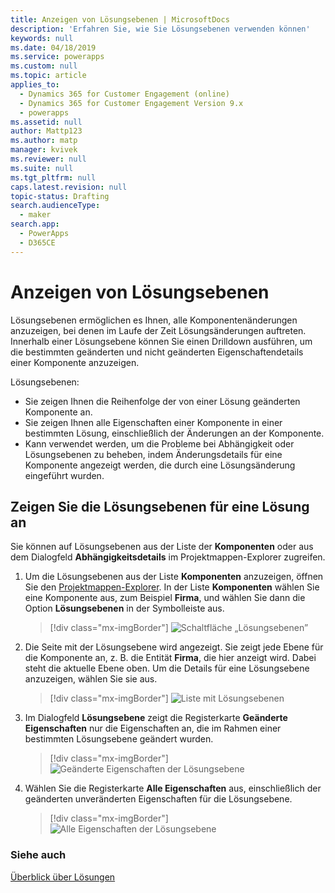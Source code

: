 ```yaml
---
title: Anzeigen von Lösungsebenen | MicrosoftDocs
description: 'Erfahren Sie, wie Sie Lösungsebenen verwenden können'
keywords: null
ms.date: 04/18/2019
ms.service: powerapps
ms.custom: null
ms.topic: article
applies_to:
  - Dynamics 365 for Customer Engagement (online)
  - Dynamics 365 for Customer Engagement Version 9.x
  - powerapps
ms.assetid: null
author: Mattp123
ms.author: matp
manager: kvivek
ms.reviewer: null
ms.suite: null
ms.tgt_pltfrm: null
caps.latest.revision: null
topic-status: Drafting
search.audienceType:
  - maker
search.app:
  - PowerApps
  - D365CE
---
```


<!--note from editor: Best practice is that H1 title and title in metadata are different.    -->

# <a name="view-solution-layers"></a>Anzeigen von Lösungsebenen
Lösungsebenen ermöglichen es Ihnen, alle Komponentenänderungen anzuzeigen, bei denen im Laufe der Zeit Lösungsänderungen auftreten. Innerhalb einer Lösungsebene können Sie einen Drilldown ausführen, um die bestimmten geänderten und nicht geänderten Eigenschaftendetails einer Komponente anzuzeigen. 

Lösungsebenen: 
-   Sie zeigen Ihnen die Reihenfolge der von einer Lösung geänderten Komponente an. 
-   Sie zeigen Ihnen alle Eigenschaften einer Komponente in einer bestimmten Lösung, einschließlich der Änderungen an der Komponente. 
-   Kann verwendet werden, um die Probleme bei Abhängigkeit oder Lösungsebenen zu beheben, indem Änderungsdetails für eine Komponente angezeigt werden, die durch eine Lösungsänderung eingeführt wurden.

## <a name="view-the-solution-layers-for-a-component"></a>Zeigen Sie die Lösungsebenen für eine Lösung an
Sie können auf Lösungsebenen aus der Liste der **Komponenten** oder aus dem Dialogfeld **Abhängigkeitsdetails** im Projektmappen-Explorer zugreifen. 

<!--note from editor: In step 2 below, does the page display a name at top? If so, use the same capitalization in text. -->

1. Um die Lösungsebenen aus der Liste **Komponenten** anzuzeigen, öffnen Sie den [Projektmappen-Explorer](../model-driven-apps/advanced-navigation.md#solution-explorer). In der Liste **Komponenten** wählen Sie eine Komponente aus, zum Beispiel **Firma**, und wählen Sie dann die Option **Lösungsebenen** in der Symbolleiste aus. 

   > [!div class="mx-imgBorder"] 
   > ![Schaltfläche „Lösungsebenen”](media/solution-layers-toolbar.png "Schaltfläche „Lösungsebenen”")

2. Die Seite mit der Lösungsebene wird angezeigt. Sie zeigt jede Ebene für die Komponente an, z. B. die Entität **Firma**, die hier anzeigt wird. Dabei steht die aktuelle Ebene oben. Um die Details für eine Lösungsebene anzuzeigen, wählen Sie sie aus. 

   > [!div class="mx-imgBorder"] 
   > ![Liste mit Lösungsebenen](media/solution-layers-list.png "Liste mit Lösungsebenen")

3. Im Dialogfeld **Lösungsebene** zeigt die Registerkarte **Geänderte Eigenschaften** nur die Eigenschaften an, die im Rahmen einer bestimmten Lösungsebene geändert wurden. 

   > [!div class="mx-imgBorder"] 
   > ![Geänderte Eigenschaften der Lösungsebene](media/solution-layers-change-prop.png "Geänderte Eigenschaften der Lösungsebene")

4. Wählen Sie die Registerkarte **Alle Eigenschaften** aus, einschließlich der geänderten unveränderten Eigenschaften für die Lösungsebene. 

   > [!div class="mx-imgBorder"] 
   > ![Alle Eigenschaften der Lösungsebene](media/solution-layers-all-prop.png "Alle Eigenschaften der Lösungsebene")

### <a name="see-also"></a>Siehe auch
[Überblick über Lösungen](solutions-overview.md)
